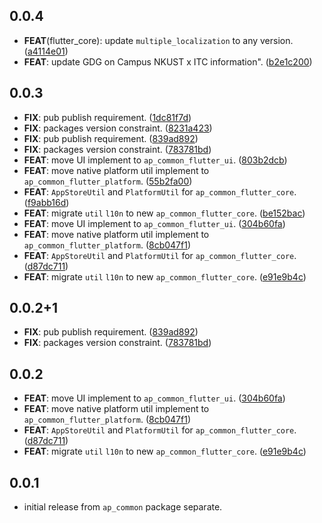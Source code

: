 ## 0.0.4

 - **FEAT**(flutter_core): update `multiple_localization` to any version. ([a4114e01](https://github.com/abc873693/ap_common/commit/a4114e0182568d90603041118d59130fbdbd3aa7))
 - **FEAT**: update GDG on Campus NKUST x ITC information". ([b2e1c200](https://github.com/abc873693/ap_common/commit/b2e1c200374c0090c9888f6642dc1d8a197ed661))

## 0.0.3

 - **FIX**: pub publish requirement. ([1dc81f7d](https://github.com/abc873693/ap_common/commit/1dc81f7dcf5a1445aa14b66b6d2004b7d94ad6b2))
 - **FIX**: packages version constraint. ([8231a423](https://github.com/abc873693/ap_common/commit/8231a423b237d6f38b3531ec4fc2b06e713a6c51))
 - **FIX**: pub publish requirement. ([839ad892](https://github.com/abc873693/ap_common/commit/839ad892cb67fb04d8c1f877129faa2847c76f77))
 - **FIX**: packages version constraint. ([783781bd](https://github.com/abc873693/ap_common/commit/783781bdb314a93b89415f8de9fb6acdcd38a222))
 - **FEAT**: move UI implement to `ap_common_flutter_ui`. ([803b2dcb](https://github.com/abc873693/ap_common/commit/803b2dcbb37d970de803670c7a76404356c4a651))
 - **FEAT**: move native platform util implement to `ap_common_flutter_platform`. ([55b2fa00](https://github.com/abc873693/ap_common/commit/55b2fa00ea5fa4dafb15fc19e19b33dd9d72ef92))
 - **FEAT**: `AppStoreUtil` and `PlatformUtil` for `ap_common_flutter_core`. ([f9abb16d](https://github.com/abc873693/ap_common/commit/f9abb16d2e525ff8d5d4a68cd7a098e8025cd772))
 - **FEAT**: migrate `util` `l10n`  to new `ap_common_flutter_core`. ([be152bac](https://github.com/abc873693/ap_common/commit/be152bac1b94f8e80baba9c098a938c44246b810))
 - **FEAT**: move UI implement to `ap_common_flutter_ui`. ([304b60fa](https://github.com/abc873693/ap_common/commit/304b60fa245dbd0b1d4d3ae649b5468e9ee46f71))
 - **FEAT**: move native platform util implement to `ap_common_flutter_platform`. ([8cb047f1](https://github.com/abc873693/ap_common/commit/8cb047f167d6f10eaab063449a88646092faff10))
 - **FEAT**: `AppStoreUtil` and `PlatformUtil` for `ap_common_flutter_core`. ([d87dc711](https://github.com/abc873693/ap_common/commit/d87dc7117a040b31b42abd2d1122a891fd04988e))
 - **FEAT**: migrate `util` `l10n`  to new `ap_common_flutter_core`. ([e91e9b4c](https://github.com/abc873693/ap_common/commit/e91e9b4cdf3cb7d4e2dde1dd8ec5f66556d38461))

## 0.0.2+1

 - **FIX**: pub publish requirement. ([839ad892](https://github.com/abc873693/ap_common/commit/839ad892cb67fb04d8c1f877129faa2847c76f77))
 - **FIX**: packages version constraint. ([783781bd](https://github.com/abc873693/ap_common/commit/783781bdb314a93b89415f8de9fb6acdcd38a222))

## 0.0.2

 - **FEAT**: move UI implement to `ap_common_flutter_ui`. ([304b60fa](https://github.com/abc873693/ap_common/commit/304b60fa245dbd0b1d4d3ae649b5468e9ee46f71))
 - **FEAT**: move native platform util implement to `ap_common_flutter_platform`. ([8cb047f1](https://github.com/abc873693/ap_common/commit/8cb047f167d6f10eaab063449a88646092faff10))
 - **FEAT**: `AppStoreUtil` and `PlatformUtil` for `ap_common_flutter_core`. ([d87dc711](https://github.com/abc873693/ap_common/commit/d87dc7117a040b31b42abd2d1122a891fd04988e))
 - **FEAT**: migrate `util` `l10n`  to new `ap_common_flutter_core`. ([e91e9b4c](https://github.com/abc873693/ap_common/commit/e91e9b4cdf3cb7d4e2dde1dd8ec5f66556d38461))

## 0.0.1

*  initial release from `ap_common` package separate.
